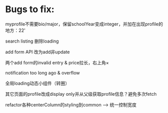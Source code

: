 # Bugs to fix:

myprofile不需要bio/major，保留schoolYear变成integer，并加在出现profile的地方：22'

search listing 删除loading

add form API 改为add非update

两个add form的invalid entry & price拉长，右上角×

notification too long ago & overflow

全局loading动态小组件（转圈）

其它页面的profile改成display only并从父级获取profile信息？避免多次fetch

refactor各种centerColumn的styling到common --> 统一控制宽度





